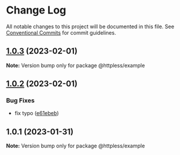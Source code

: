 # Change Log

All notable changes to this project will be documented in this file.
See [Conventional Commits](https://conventionalcommits.org) for commit guidelines.

## [1.0.3](https://github.com/stepancar/httpless/compare/v1.0.2...v1.0.3) (2023-02-01)

**Note:** Version bump only for package @httpless/example





## [1.0.2](https://github.com/stepancar/httpless/compare/v1.0.1...v1.0.2) (2023-02-01)


### Bug Fixes

* fix typo ([e61ebeb](https://github.com/stepancar/httpless/commit/e61ebeb55c22f6790e516fb1c0345139fec92548))





## 1.0.1 (2023-01-31)

**Note:** Version bump only for package @httpless/example
